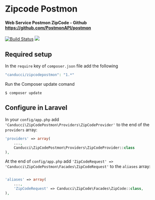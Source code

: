 # Zipcode Postmon

#### Web Service Postmon ZipCode - Github https://github.com/PostmonAPI/postmon

[![Build Status](https://travis-ci.org/fulviocanducci/zipcode-postmon.svg?branch=master)](https://travis-ci.org/fulviocanducci/zipcode-postmon)
[![](https://img.shields.io/packagist/v/canducci/zipcodepostmon.svg)](https://packagist.org/packages/canducci/zipcodepostmon)

## Required setup

In the `require` key of `composer.json` file add the following

```PHP
"canducci/zipcodepostmon": "1.*" 
```

Run the Composer update comand

    $ composer update

## Configure in Laravel

In your `config/app.php` add `'Canducci\ZipCodePostmon\Providers\ZipCodeProvider'` to the end of the `providers` array:

```PHP
'providers' => array(
    ...,
    Canducci\ZipCodePostmon\Providers\ZipCodeProvider::class
),
```

At the end of `config/app.php` add `'ZipCodeRequest' => 'Canducci\ZipCodePostmon\Facades\ZipCodeRequest'` to the `aliases` array:

```PHP

'aliases' => array(
    ...,
    'ZipCodeRequest' => Canducci\ZipCode\Facades\ZipCode::class,
),

```